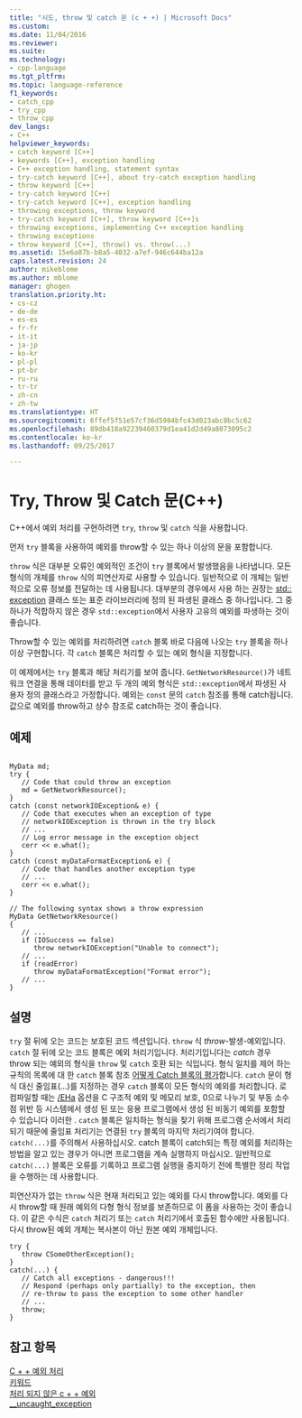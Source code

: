 ```yaml
---
title: "시도, throw 및 catch 문 (c + +) | Microsoft Docs"
ms.custom: 
ms.date: 11/04/2016
ms.reviewer: 
ms.suite: 
ms.technology:
- cpp-language
ms.tgt_pltfrm: 
ms.topic: language-reference
f1_keywords:
- catch_cpp
- try_cpp
- throw_cpp
dev_langs:
- C++
helpviewer_keywords:
- catch keyword [C++]
- keywords [C++], exception handling
- C++ exception handling, statement syntax
- try-catch keyword [C++], about try-catch exception handling
- throw keyword [C++]
- try-catch keyword [C++]
- try-catch keyword [C++], exception handling
- throwing exceptions, throw keyword
- try-catch keyword [C++], throw keyword [C++]s
- throwing exceptions, implementing C++ exception handling
- throwing exceptions
- throw keyword [C++], throw() vs. throw(...)
ms.assetid: 15e6a87b-b8a5-4032-a7ef-946c644ba12a
caps.latest.revision: 24
author: mikeblome
ms.author: mblome
manager: ghogen
translation.priority.ht:
- cs-cz
- de-de
- es-es
- fr-fr
- it-it
- ja-jp
- ko-kr
- pl-pl
- pt-br
- ru-ru
- tr-tr
- zh-cn
- zh-tw
ms.translationtype: HT
ms.sourcegitcommit: 6ffef5f51e57cf36d5984bfc43d023abc8bc5c62
ms.openlocfilehash: 89db418a92239460379d1ea41d2d49a8073095c2
ms.contentlocale: ko-kr
ms.lasthandoff: 09/25/2017

---
```

# <a name="try-throw-and-catch-statements-c"></a>Try, Throw 및 Catch 문(C++)
C++에서 예외 처리를 구현하려면 `try`, `throw` 및 `catch` 식을 사용합니다.  
  
 먼저 `try` 블록을 사용하여 예외를 throw할 수 있는 하나 이상의 문을 포함합니다.  
  
 `throw` 식은 대부분 오류인 예외적인 조건이 `try` 블록에서 발생했음을 나타냅니다. 모든 형식의 개체를 `throw` 식의 피연산자로 사용할 수 있습니다. 일반적으로 이 개체는 일반적으로 오류 정보를 전달하는 데 사용됩니다. 대부분의 경우에서 사용 하는 권장는 [std:: exception](../standard-library/exception-class.md) 클래스 또는 표준 라이브러리에 정의 된 파생된 클래스 중 하나입니다. 그 중 하나가 적합하지 않은 경우 `std::exception`에서 사용자 고유의 예외를 파생하는 것이 좋습니다.  
  
 Throw할 수 있는 예외를 처리하려면 `catch` 블록 바로 다음에 나오는 `try` 블록을 하나 이상 구현합니다. 각 `catch` 블록은 처리할 수 있는 예외 형식을 지정합니다.  
  
 이 예제에서는 `try` 블록과 해당 처리기를 보여 줍니다. `GetNetworkResource()`가 네트워크 연결을 통해 데이터를 받고 두 개의 예외 형식은 `std::exception`에서 파생된 사용자 정의 클래스라고 가정합니다. 예외는 `const` 문의 `catch` 참조를 통해 catch됩니다. 값으로 예외를 throw하고 상수 참조로 catch하는 것이 좋습니다.  
  
## <a name="example"></a>예제  
  
```  
  
MyData md;  
try {  
   // Code that could throw an exception  
   md = GetNetworkResource();  
}  
catch (const networkIOException& e) {  
   // Code that executes when an exception of type  
   // networkIOException is thrown in the try block  
   // ...  
   // Log error message in the exception object  
   cerr << e.what();  
}  
catch (const myDataFormatException& e) {  
   // Code that handles another exception type  
   // ...  
   cerr << e.what();  
}  
  
// The following syntax shows a throw expression  
MyData GetNetworkResource()  
{  
   // ...  
   if (IOSuccess == false)  
      throw networkIOException("Unable to connect");  
   // ...  
   if (readError)  
      throw myDataFormatException("Format error");   
   // ...  
}  
```  
  
## <a name="remarks"></a>설명  
 `try` 절 뒤에 오는 코드는 보호된 코드 섹션입니다. `throw` 식 *throw*-발생-예외입니다. `catch` 절 뒤에 오는 코드 블록은 예외 처리기입니다. 처리기입니다는 *catch* 경우 throw 되는 예외의 형식을 `throw` 및 `catch` 호환 되는 식입니다. 형식 일치를 제어 하는 규칙의 목록에 대 한 `catch` 블록 참조 [어떻게 Catch 블록의 평가](../cpp/how-catch-blocks-are-evaluated-cpp.md)합니다. `catch` 문이 형식 대신 줄임표(...)를 지정하는 경우 `catch` 블록이 모든 형식의 예외를 처리합니다. 로 컴파일할 때는 [/EHa](../build/reference/eh-exception-handling-model.md) 옵션을 C 구조적 예외 및 메모리 보호, 0으로 나누기 및 부동 소수점 위반 등 시스템에서 생성 된 또는 응용 프로그램에서 생성 된 비동기 예외를 포함할 수 있습니다 이러한 . `catch` 블록은 일치하는 형식을 찾기 위해 프로그램 순서에서 처리되기 때문에 줄임표 처리기는 연결된 `try` 블록의 마지막 처리기여야 합니다. `catch(...)`를 주의해서 사용하십시오. catch 블록이 catch되는 특정 예외를 처리하는 방법을 알고 있는 경우가 아니면 프로그램을 계속 실행하지 마십시오. 일반적으로 `catch(...)` 블록은 오류를 기록하고 프로그램 실행을 중지하기 전에 특별한 정리 작업을 수행하는 데 사용합니다.  
  
 피연산자가 없는 `throw` 식은 현재 처리되고 있는 예외를 다시 throw합니다. 예외를 다시 throw할 때 원래 예외의 다형 형식 정보를 보존하므로 이 폼을 사용하는 것이 좋습니다. 이 같은 수식은 `catch` 처리기 또는 `catch` 처리기에서 호출된 함수에만 사용됩니다. 다시 throw된 예외 개체는 복사본이 아닌 원본 예외 개체입니다.  
  
```  
try {  
   throw CSomeOtherException();  
}  
catch(...) {  
   // Catch all exceptions - dangerous!!!  
   // Respond (perhaps only partially) to the exception, then  
   // re-throw to pass the exception to some other handler  
   // ...  
   throw;  
}  
```  
  
## <a name="see-also"></a>참고 항목  
 [C + + 예외 처리](../cpp/cpp-exception-handling.md)   
 [키워드](../cpp/keywords-cpp.md)   
 [처리 되지 않은 c + + 예외](../cpp/unhandled-cpp-exceptions.md)   
 [__uncaught_exception](../c-runtime-library/reference/uncaught-exception.md)
